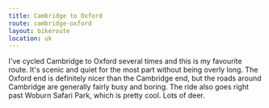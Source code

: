 ```yaml
---
title: Cambridge to Oxford
route: cambridge-oxford
layout: bikeroute
location: uk
---
```


I've cycled Cambridge to Oxford several times and this is my favourite route. It's scenic and quiet for the most part without being overly long. <!--more--> The Oxford end is definitely nicer than the Cambridge end, but the roads around Cambridge are generally fairly busy and boring. The ride also goes right past Woburn Safari Park, which is pretty cool. Lots of deer.
